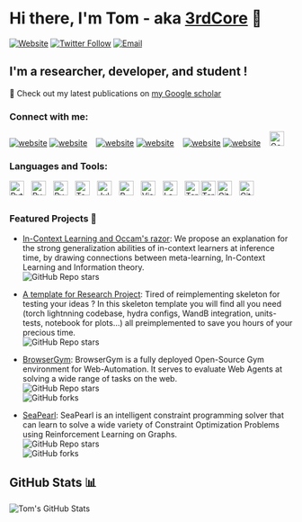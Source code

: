 # Hi there, I'm Tom - aka [3rdCore](https://3rdcore.github.io/) 👋 

[![Website](https://img.shields.io/website?label=3rdcore.github.io&style=for-the-badge&url=https%3A%2F%2Fcodestackr.com)](https://3rdcore.github.io/)
[![Twitter Follow](https://img.shields.io/twitter/follow/Tom__Marty?color=1DA1F2&logo=twitter&style=for-the-badge)](https://twitter.com/intent/follow?original_referer=https%3A%2F%2Fgithub.com%Tom__Marty&screen_name=Tom__Marty)
[![Email](https://img.shields.io/badge/Email-D14836?style=for-the-badge&logo=gmail&logoColor=white)](mailto:tom.marty@mila.quebec)


## I'm a researcher, developer, and student !

🔭 Check out my latest publications on [my Google scholar](https://scholar.google.com/citations?user=-YXor_wAAAAJ&hl)

### Connect with me:

[![website](./img/globe-light.svg)](https://3rdcore.github.io#gh-light-mode-only)
[![website](./img/globe-dark.svg)](https://3rdcore.github.io#gh-dark-mode-only)
&nbsp;&nbsp;
[![website](./img/twitter-light.svg)](https://twitter.com/Tom__Marty#gh-light-mode-only)
[![website](./img/twitter-dark.svg)](https://twitter.com/Tom__Marty#gh-dark-mode-only)
&nbsp;&nbsp;
[![website](./img/linkedin-light.svg)](https://linkedin.com/in/tom-marty#gh-light-mode-only)
[![website](./img/linkedin-dark.svg)](https://linkedin.com/in/tom-marty#gh-dark-mode-only)
&nbsp;&nbsp;
[<img alt="Google Scholar" width="26px" src="https://img.icons8.com/material-rounded/48/000000/google-scholar.png" />](https://scholar.google.com/citations?user=-YXor_wAAAAJ&hl=fr)

### Languages and Tools:
[<img align="left" alt="Python" width="26px" src="https://cdn.jsdelivr.net/gh/devicons/devicon/icons/python/python-original.svg" style="padding-right:10px;" />](https://www.python.org/)
[<img align="left" alt="PyTorch" width="26px" src="https://cdn.jsdelivr.net/gh/devicons/devicon/icons/pytorch/pytorch-original.svg" style="padding-right:10px;" />](https://pytorch.org/)
[<img align="left" alt="PyTorch Lightning" width="26px" src="https://avatars2.githubusercontent.com/u/58386951?s=200&v=4" style="padding-right:10px;" />](https://lightning.ai/)
[<img align="left" alt="TensorFlow" width="26px" src="https://cdn.jsdelivr.net/gh/devicons/devicon/icons/tensorflow/tensorflow-original.svg" style="padding-right:10px;" />](https://www.tensorflow.org/)
[<img align="left" alt="Julia" width="26px" src="https://cdn.jsdelivr.net/gh/devicons/devicon/icons/julia/julia-original.svg" style="padding-right:10px;" />](https://julialang.org/)
[<img align="left" alt="R" width="26px" src="https://cdn.jsdelivr.net/gh/devicons/devicon/icons/r/r-original.svg" style="padding-right:10px;" />](https://www.r-project.org/)
[<img align="left" alt="Visual Studio Code" width="26px" src="https://cdn.jsdelivr.net/gh/devicons/devicon/icons/vscode/vscode-original.svg" style="padding-right:10px;" />](https://code.visualstudio.com/)
[<img align="left" alt="LaTeX" width="26px" src="https://cdn.jsdelivr.net/gh/devicons/devicon/icons/latex/latex-original.svg" style="padding-right:10px;" />](https://www.latex-project.org/)
[<img align="left" alt="Terminal" width="26px" src="./img/terminal-light.svg" />](https://www.youtube.com/playlist?list=PLkwxH9e_vrAJ0WbEsFA9W3I1W-g_BTsbt#gh-light-mode-only)
[<img align="left" alt="Terminal" width="26px" src="./img/terminal-dark.svg" />](https://www.youtube.com/playlist?list=PLkwxH9e_vrAJ0WbEsFA9W3I1W-g_BTsbt#gh-dark-mode-only)
[<img align="left" alt="GitHub" width="26px" src="https://cdn.jsdelivr.net/gh/devicons/devicon/icons/github/github-original.svg" style="padding-right:10px;" />](https://github.com#gh-dark-mode-only)
[<img align="left" alt="GitHub" width="26px" src="https://cdn.jsdelivr.net/gh/devicons/devicon/icons/github/github-original.svg" style="padding-right:10px;" />](https://github.com#gh-light-mode-only)
<br />
<br />

### Featured Projects 🚀
- [In-Context Learning and Occam's razor](https://github.com/3rdcore/PrequentialCode): We propose an explanation for the strong generalization abilities of in-context learners at inference time, by drawing connections between meta-learning, In-Context Learning and Information theory. <br />
  ![GitHub Repo stars](https://img.shields.io/github/stars/3rdcore/PrequentialCode?style=social)

- [A template for Research Project](https://github.com/3rdCore/Research_Project_Template): Tired of reimplementing skeleton  for testing your ideas ? In this skeleton template you will find all you need (torch lightnning codebase, hydra configs, WandB integration, units-tests, notebook for plots...)  all preimplemented to save you hours of your precious time. <br />
  ![GitHub Repo stars](https://img.shields.io/github/stars/3rdcore/Research_Project_Template?style=social)

- [BrowserGym](https://github.com/ServiceNow/BrowserGym): BrowserGym is a fully deployed Open-Source Gym environment for Web-Automation. It serves to evaluate Web Agents at solving a wide range of tasks on the web.<br />
  ![GitHub Repo stars](https://img.shields.io/github/stars/ServiceNow/BrowserGym?style=social)  
  ![GitHub forks](https://img.shields.io/github/forks/ServiceNow/BrowserGym?style=social)  

- [SeaPearl](https://github.com/corail-research/SeaPearl.jl): SeaPearl is an intelligent constraint programming solver that can learn to solve a wide variety of Constraint Optimization Problems using Reinforcement Learning on Graphs.  <br />
  ![GitHub Repo stars](https://img.shields.io/github/stars/corail-research/SeaPearl.jl?style=social)  
  ![GitHub forks](https://img.shields.io/github/forks/corail-research/SeaPearl.jl?style=social)  


## GitHub Stats 📊
![Tom's GitHub Stats](https://github-readme-stats.vercel.app/api?username=3rdcore&show_icons=true&theme=radical)  

</details>

[website]: 3rdcore.github.io
[Email]: tom.marty@mila.quebec
[linkedin]: https://linkedin.com/in/tom-marty
